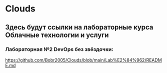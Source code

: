 # Clouds

## Здесь будут ссылки на лабораторные курса Облачные технологии и услуги

### Лабораторная №2 DevOps без звёздочки:
https://github.com/Bobr2005/Clouds/blob/main/Lab%E2%84%962/README.md
